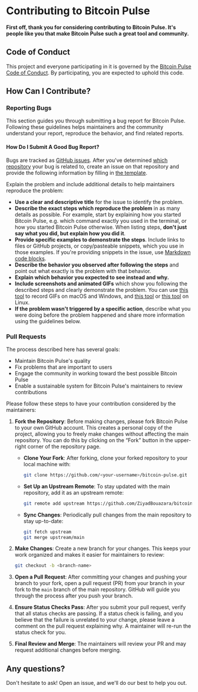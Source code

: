 # Contributing to Bitcoin Pulse

**First off, thank you for considering contributing to Bitcoin Pulse. It's people like you that make Bitcoin Pulse such a great tool and community.**

## Code of Conduct

This project and everyone participating in it is governed by the [Bitcoin Pulse Code of Conduct](CODE_OF_CONDUCT.md). By participating, you are expected to uphold this code.

## How Can I Contribute?

### Reporting Bugs

This section guides you through submitting a bug report for Bitcoin Pulse. Following these guidelines helps maintainers and the community understand your report, reproduce the behavior, and find related reports.

#### How Do I Submit A Good Bug Report?

Bugs are tracked as [GitHub issues](https://guides.github.com/features/issues/). After you've determined [which repository](#before-submitting-a-bug-report) your bug is related to, create an issue on that repository and provide the following information by filling in [the template](.github/ISSUE_TEMPLATE/bug_report.md).

Explain the problem and include additional details to help maintainers reproduce the problem:

* **Use a clear and descriptive title** for the issue to identify the problem.
* **Describe the exact steps which reproduce the problem** in as many details as possible. For example, start by explaining how you started Bitcoin Pulse, e.g. which command exactly you used in the terminal, or how you started Bitcoin Pulse otherwise. When listing steps, **don't just say what you did, but explain how you did it**.
* **Provide specific examples to demonstrate the steps**. Include links to files or GitHub projects, or copy/pasteable snippets, which you use in those examples. If you're providing snippets in the issue, use [Markdown code blocks](https://help.github.com/articles/markdown-basics/#multiple-lines).
* **Describe the behavior you observed after following the steps** and point out what exactly is the problem with that behavior.
* **Explain which behavior you expected to see instead and why.**
* **Include screenshots and animated GIFs** which show you following the described steps and clearly demonstrate the problem. You can use [this tool](https://www.cockos.com/licecap/) to record GIFs on macOS and Windows, and [this tool](https://github.com/colinkeenan/silentcast) or [this tool](https://github.com/GNOME/byzanz) on Linux.
* **If the problem wasn't triggered by a specific action**, describe what you were doing before the problem happened and share more information using the guidelines below.

### Pull Requests

The process described here has several goals:

- Maintain Bitcoin Pulse's quality
- Fix problems that are important to users
- Engage the community in working toward the best possible Bitcoin Pulse
- Enable a sustainable system for Bitcoin Pulse's maintainers to review contributions

Please follow these steps to have your contribution considered by the maintainers:

1. **Fork the Repository**: Before making changes, please fork Bitcoin Pulse to your own GitHub account. This creates a personal copy of the project, allowing you to freely make changes without affecting the main repository. You can do this by clicking on the “Fork” button in the upper-right corner of the repository page.
    - **Clone Your Fork**: After forking, clone your forked repository to your local machine with:
      ```bash
      git clone https://github.com/<your-username>/bitcoin-pulse.git
      ```
    - **Set Up an Upstream Remote**: To stay updated with the main repository, add it as an upstream remote:
      ```bash
      git remote add upstream https://github.com/ZiyadBouazara/bitcoin-pulse.git
      ```
    - **Sync Changes**: Periodically pull changes from the main repository to stay up-to-date:
      ```bash
      git fetch upstream
      git merge upstream/main
      ```

2. **Make Changes**: Create a new branch for your changes. This keeps your work organized and makes it easier for maintainers to review:
   ```bash
   git checkout -b <branch-name>
   ```

3. **Open a Pull Request**: After committing your changes and pushing your branch to your fork, open a pull request (PR) from your branch in your fork to the `main` branch of the main repository. GitHub will guide you through the process after you push your branch.

4. **Ensure Status Checks Pass**: After you submit your pull request, verify that all status checks are passing. If a status check is failing, and you believe that the failure is unrelated to your change, please leave a comment on the pull request explaining why. A maintainer will re-run the status check for you.

5. **Final Review and Merge**: The maintainers will review your PR and may request additional changes before merging.

## Any questions?

Don't hesitate to ask! Open an issue, and we'll do our best to help you out.